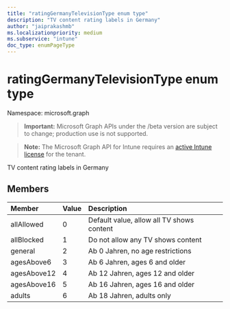 ```yaml
---
title: "ratingGermanyTelevisionType enum type"
description: "TV content rating labels in Germany"
author: "jaiprakashmb"
ms.localizationpriority: medium
ms.subservice: "intune"
doc_type: enumPageType
---
```


# ratingGermanyTelevisionType enum type

Namespace: microsoft.graph
> **Important:** Microsoft Graph APIs under the /beta version are subject to change; production use is not supported.

> **Note:** The Microsoft Graph API for Intune requires an [active Intune license](https://go.microsoft.com/fwlink/?linkid=839381) for the tenant.


TV content rating labels in Germany

## Members
|Member|Value|Description|
|:---|:---|:---|
|allAllowed|0|Default value, allow all TV shows content|
|allBlocked|1|Do not allow any TV shows content|
|general|2|Ab 0 Jahren, no age restrictions|
|agesAbove6|3|Ab 6 Jahren, ages 6 and older|
|agesAbove12|4|Ab 12 Jahren, ages 12 and older|
|agesAbove16|5|Ab 16 Jahren, ages 16 and older|
|adults|6|Ab 18 Jahren, adults only|
